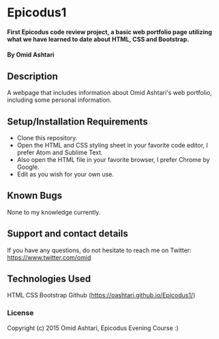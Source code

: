 # Epicodus1

#### First Epicodus code review project, a basic web portfolio page utilizing what we have learned to date about HTML, CSS and Bootstrap.

#### By Omid Ashtari

## Description

A webpage that includes information about Omid Ashtari's web portfolio, including some personal information.

## Setup/Installation Requirements

* Clone this repository.
* Open the HTML and CSS styling sheet in your favorite code editor, I prefer Atom and Sublime Text.
* Also open the HTML file in your favorite browser, I prefer Chrome by Google.
* Edit as you wish for your own use.

## Known Bugs

None to my knowledge currently.

## Support and contact details

If you have any questions, do not hesitate to reach me on Twitter: https://www.twitter.com/omid

## Technologies Used

HTML
CSS
Bootstrap
Github (https://oashtari.github.io/Epicodus1/)

### License

Copyright (c) 2015 Omid Ashtari, Epicodus Evening Course :)

